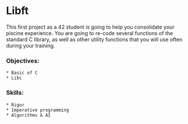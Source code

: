 # Libft
This first project as a 42 student is going to help you consolidate your piscine experience. You are going to re-code several functions of the standard C library, as well as other utility functions that you will use often during your training.

### Objectives:

    * Basic of C
    * Libc

### Skills:

    * Rigor
    * Imperative programming
    * Algorithms & AI